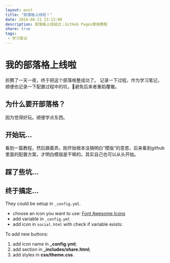 ```yaml
---
layout: post
title: "部落格上线啦！"
date: 2018-06-21 23:13:00
description: 部落格上线经过；GitHub Pages使用教程
share: true
tags:
 - 学习笔记
---
```


# 我的部落格上线啦

折腾了一天一夜，终于把这个部落格整成功了。
记录一下过程，作为学习笔记，顺便也记录一下配置过程中的坑，避免后来者重蹈覆辙。

## 为什么要开部落格？
因为觉得好玩。顺便学点东西。

## 开始玩...
看到一篇教程，然后跟着弄。刚开始根本没搞明白“模版”的意思，后来看到github里面的配置方案，才明白模版是干嘛的。其实自己也可以从头开始。

## 踩了些坑...

## 终于搞定...

They could be setup in `_config.yml`.

 - choose an icon you want to use: [Font Awesome Icons](https://fortawesome.github.io/Font-Awesome/icons/)
 - add variable in `_config.yml`
 - add icon in `social.html` with check if variable exists:
 



To add new buttons:

1. add icon name in **_config.yml**;
2. add section in **_includes/share.html**;
3. add styles in **css/theme.css**.